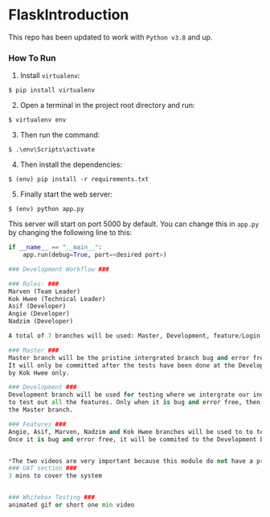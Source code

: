 # FlaskIntroduction

This repo has been updated to work with `Python v3.8` and up.

### How To Run
1. Install `virtualenv`:
```
$ pip install virtualenv
```

2. Open a terminal in the project root directory and run:
```
$ virtualenv env
```

3. Then run the command:
```
$ .\env\Scripts\activate
```

4. Then install the dependencies:
```
$ (env) pip install -r requirements.txt
```

5. Finally start the web server:
```
$ (env) python app.py
```

This server will start on port 5000 by default. You can change this in `app.py` by changing the following line to this:

```python
if __name__ == "__main__":
    app.run(debug=True, port=<desired port>)

### Development Workflow ###

### Roles: ###
Marven (Team Leader)
Kok Hwee (Technical Leader)
Asif (Developer)
Angie (Developer)
Nadzim (Developer)

A total of 7 branches will be used: Master, Development, feature/Login-Landing-Page-Angie, feature/Start-Game-Asif, feature/Create-Map-Marven, feature/Score-Board-Nadzim and feature/Map-Update-and-Calculation-Kok Hwee.

### Master ###
Master branch will be the pristine intergrated branch bug and error free.
It will only be committed after the tests have been done at the Development branch and by the technical leader which is
by Kok Hwee only.

### Development ###
Development branch will be used for testing where we intergrate our individual components together
to test out all the features. Only when it is bug and error free, then it will be committed to
the Master branch.

### Features ###
Angie, Asif, Marven, Nadzim and Kok Hwee branches will be used to to test our own individual components.
Once it is bug and error free, it will be commited to the Development branch.


*The two videos are very important because this module do not have a presentation*
### UAT section ###
3 mins to cover the system


### Whitebox Testing ###
animated gif or short one min video
